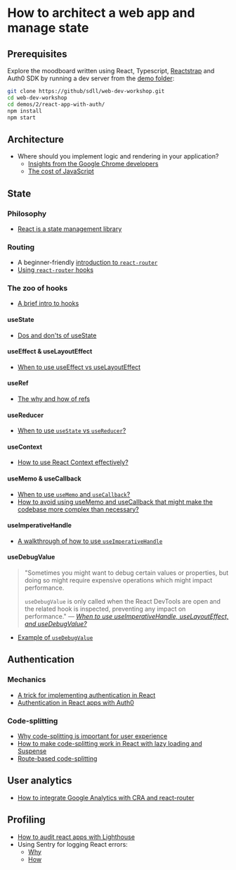 # How to architect a web app and manage state

## Prerequisites

Explore the moodboard written using React, Typescript, [Reactstrap](https://reactstrap.github.io) and Auth0 SDK by running a dev server from the [demo folder](../demos/2/react-app-with-auth/README.md):

```bash
git clone https://github/sdll/web-dev-workshop.git
cd web-dev-workshop
cd demos/2/react-app-with-auth/
npm install
npm start
```

## Architecture

- Where should you implement logic and rendering in your application?
  - [Insights from the Google Chrome developers](https://developers.google.com/web/updates/2019/02/rendering-on-the-web)
  - [The cost of JavaScript](https://v8.dev/blog/cost-of-javascript-2019)

## State

### Philosophy

- [React is a state management library](https://kentcdodds.com/blog/application-state-management-with-react)

### Routing

- A beginner-friendly [introduction to `react-router`](https://sebhastian.com/react-router-introduction)
- [Using `react-router` hooks](https://blog.logrocket.com/react-router-hooks-will-make-your-component-cleaner/)

### The zoo of hooks

- [A brief intro to hooks](https://btholt.github.io/complete-intro-to-react-v5/hooks-in-depth)

#### useState

- [Dos and don'ts of useState](https://dmitripavlutin.com/react-usestate-hook-guide/)

#### useEffect & useLayoutEffect

- [When to use useEffect vs useLayoutEffect](https://kentcdodds.com/blog/useeffect-vs-uselayouteffect)

#### useRef

- [The why and how of refs](https://blog.logrocket.com/a-guide-to-react-refs/)

#### useReducer

- [When to use `useState` vs `useReducer`?](https://kentcdodds.com/blog/should-i-usestate-or-usereducer)

#### useContext

- [How to use React Context effectively?](https://kentcdodds.com/blog/how-to-use-react-context-effectively)

#### useMemo & useCallback

- [When to use `useMemo` and `useCallback`?](https://kentcdodds.com/blog/usememo-and-usecallback)
- [How to avoid using useMemo and useCallback that might make the codebase more complex than necessary?](https://kentcdodds.com/blog/state-colocation-will-make-your-react-app-faster)

#### useImperativeHandle

- [A walkthrough of how to use `useImperativeHandle`](https://www.youtube.com/watch?v=TADfvWwCo3U)

#### useDebugValue

> "Sometimes you might want to debug certain values or properties, but doing so might require expensive operations which might impact performance.
>
> `useDebugValue` is only called when the React DevTools are open and the related hook is inspected, preventing any impact on performance."
> — _[When to use useImperativeHandle, useLayoutEffect, and useDebugValue?](https://stackoverflow.com/a/57006787)_

- [Example of `useDebugValue`](https://codesandbox.io/s/kp55rl717)

## Authentication

### Mechanics

- [A trick for implementing authentication in React](https://kentcdodds.com/blog/authentication-in-react-applications)
- [Authentication in React apps with Auth0](https://auth0.com/blog/authenticating-your-first-react-app/)

### Code-splitting

- [Why code-splitting is important for user experience](https://web.dev/reduce-javascript-payloads-with-code-splitting/)
- [How to make code-splitting work in React with lazy loading and Suspense](https://web.dev/code-splitting-suspense/)
- [Route-based code-splitting](https://reactjs.org/docs/code-splitting.html#route-based-code-splitting)

## User analytics

- [How to integrate Google Analytics with CRA and react-router](https://github.com/react-ga/react-ga/wiki/React-Router-v4-withTracker)

## Profiling

- [How to audit react apps with Lighthouse](https://developers.google.com/web/tools/lighthouse)
- Using Sentry for logging React errors:
  - [Why](https://sentry.io/for/react/)
  - [How](https://docs.sentry.io/platforms/javascript/react/)
